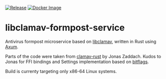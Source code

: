 [![Release](https://img.shields.io/github/v/release/rntrp/libclamav-formpost-service)](https://github.com/rntrp/libclamav-formpost-service/releases)
[![Docker Image](https://img.shields.io/docker/image-size/rntrp/libclamav-formpost-service/latest?logo=docker)](https://hub.docker.com/r/rntrp/libclamav-formpost-service)

# libclamav-formpost-service
Antivirus formpost microservice based on [libclamav](https://github.com/Cisco-Talos/clamav), written in Rust using [Axum](https://github.com/tokio-rs/axum).

Parts of the code were taken from [clamav-rust](https://github.com/zaddach/clamav-rs) by Jonas Zaddach. Kudos to Jonas for FFI bindings and Settings implementation based on [bitflags](https://github.com/bitflags/bitflags).

Build is currenty targeting only x86-64 Linux systems.
